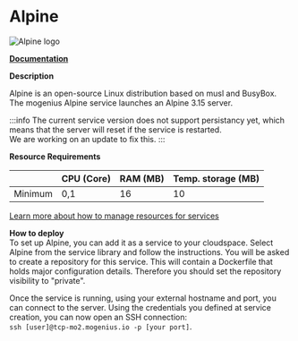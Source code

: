 ﻿# Alpine

![Alpine logo](https://api.mogenius.com/file/id/4b5ddb6d-7852-4ef3-b74d-5506aba63ed4)

**[Documentation](https://docs.alpinelinux.org/user-handbook/0.1a/index.html)**  

**Description**

Alpine is an open-source Linux distribution based on musl and BusyBox. The mogenius Alpine service launches an Alpine 3.15 server.

:::info
The current service version does not support persistancy yet, which means that the server will reset if the service is restarted.  
We are working on an update to fix this.
:::

**Resource Requirements**

||CPU (Core)|RAM (MB)  |Temp. storage (MB)|
|--|--|--|--|
| Minimum | 0,1 | 16 | 10 |

[Learn more about how to manage resources for services](./../cloud-management/resource-management.md)

**How to deploy**  
To set up Alpine, you can add it as a service to your cloudspace. Select Alpine from the service library and follow the instructions. You will be asked to create a repository for this service. This will contain a Dockerfile that holds major configuration details. Therefore you should set the repository visibility to "private".  

Once the service is running, using your external hostname and port, you can connect to the server. Using the credentials you defined at service creation, you can now open an SSH connection:  
`ssh [user]@tcp-mo2.mogenius.io -p [your port]`.  
